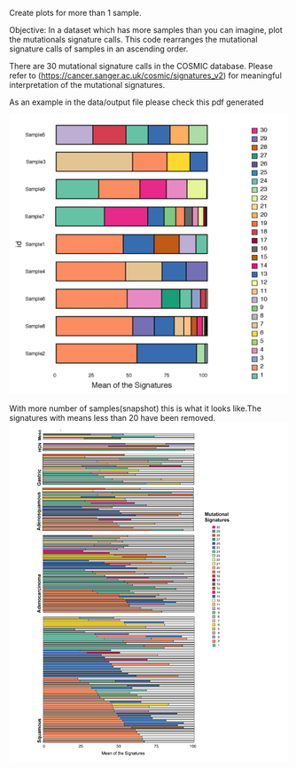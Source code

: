 Create plots for more than 1 sample.

Objective:
In a dataset which has more samples than you can imagine, plot the mutationals signature calls.
This code rearranges the mutational signature calls of samples in an ascending order. 

There are 30 mutational signature calls in the COSMIC database. Please refer to 
(https://cancer.sanger.ac.uk/cosmic/signatures_v2)
for meaningful interpretation of the mutational signatures. 

As an example in the data/output file please check this pdf generated 

<img src=data/output/test_mutational_signature.png>

With more number of samples(snapshot) this is what it looks like.The signatures with means less than 20 have been removed. 
<img src=data/output/Mutational_signature.png>
